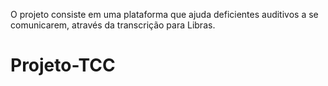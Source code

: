 O projeto consiste em uma plataforma que ajuda deficientes auditivos a se comunicarem, através da transcrição para Libras.
# Projeto-TCC

